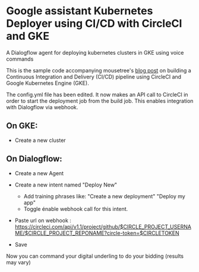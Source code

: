 # Google assistant Kubernetes Deployer using CI/CD with CircleCI and GKE

A Dialogflow agent for deploying kubernetes clusters in GKE using voice commands

This is the sample code accompanying mousetree's [blog post](https://medium.com/@admm/ci-cd-using-circleci-and-google-kubernetes-engine-gke-7ed3a5ad57e) on building a Continuous
Integration and Delivery (CI/CD) pipeline using CircleCI and Google
Kubernetes Engine (GKE).

The config.yml file has been edited. It now makes an API call to CircleCI in order to start the deployment job from the build job. 
This enables integration with Dialogflow via webhook. 

## On GKE:
* Create a new cluster 

## On Dialogflow:
* Create a new Agent
* Create a new intent named "Deploy New"
    * Add training phrases like: "Create a new deployment" "Deploy my app"
    * Toggle énable webhook call for this intent.

* Paste url on webhook : https://circleci.com/api/v1.1/project/github/$CIRCLE_PROJECT_USERNAME/$CIRCLE_PROJECT_REPONAME?circle-token=$CIRCLETOKEN
* Save

Now you can command your digital underling to do your bidding (results may vary)
